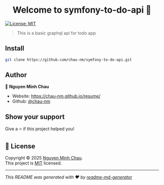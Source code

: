 <h1 align="center">Welcome to symfony-to-do-api 👋</h1>
<p>
  <a href="https://github.com/chau-nm/symfony-to-do-api?tab=MIT-1-ov-file#" target="_blank">
    <img alt="License: MIT" src="https://img.shields.io/badge/License-MIT-yellow.svg" />
  </a>
</p>

> This is a basic graphql api for todo app

## Install

```sh
git clone https://github.com/chau-nm/symfony-to-do-api.git
```

## Author

👤 **Nguyen Minh Chau**

* Website: https://chau-nm.github.io/resume/
* Github: [@chau-nm](https://github.com/chau-nm)

## Show your support

Give a ⭐️ if this project helped you!

## 📝 License

Copyright © 2025 [Nguyen Minh Chau](https://github.com/chau-nm).<br />
This project is [MIT](https://github.com/chau-nm/symfony-to-do-api?tab=MIT-1-ov-file#) licensed.

***
_This README was generated with ❤️ by [readme-md-generator](https://github.com/kefranabg/readme-md-generator)_